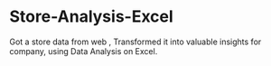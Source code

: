 # Store-Analysis-Excel
Got a store data from web , Transformed it into valuable insights for company, using Data Analysis on Excel.
